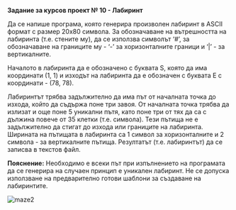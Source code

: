 **Задание за курсов проект № 10 - Лабиринт**

Да се напише програма, която генерира произволен лабиринт в ASCII формат с размер 20х80 символа. За обозначаване на вътрешността на лабиринта (т.е. стените му), да се използва символът ‘#’, за обозначаване на границите му - ‘-’ за хоризонталните граници и ‘|’ - за вертикалните.

Началото в лабиринта да е обозначено с буквата S, която да има координати (1, 1) и изходът на лабиринта да е обозначен с буквата E с координати - (78, 78).

Лабиринтът трябва задължително да има път от началната точка до изхода, който да съдържа поне три завоя.
От началната точка трябва да излизат и още поне 5 уникални пътя, като поне три от тях да са с дължина повече от 35 клетки (т.е. символа). Тези пътища не е задължително да стигат до изхода или границите на лабиринта. Ширината на пътищата в лабиринта са 1 символ за хоризонталните и 2 символа - за вертикалните пътища.
Резултатът (т.е. лабиринтът) да се записва в текстов файл.

**Пояснение:** Необходимо е всеки път при изпълнението на програмата да се генерира на случаен принцип е уникален лабиринт. Не се допуска използване на предварително готови шаблони за създаване на лабиринтите.

![maze2](https://user-images.githubusercontent.com/96446768/208107837-1fad1f55-857c-4b5b-ae95-5910d5cbb0e2.png)
